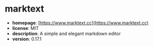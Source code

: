 # marktext

- **homepage**: [https://www.marktext.cc](https://www.marktext.cc)
- **license**: MIT
- **description**: A simple and elegant markdown editor
- **version**: 0.17.1

